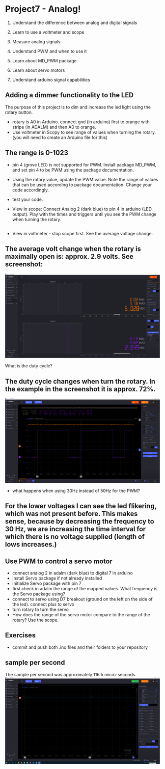 # Project7 - Analog!

1. Understand the difference between analog and digital signals
1. Learn to use a voltmeter and scope
1. Measure analog signals
1. Understand PWM and when to use it
1. Learn about MD_PWM package
1. Learn about servo motors

1. Understand arduino signal capabilities

## Adding a dimmer functionality to the LED

The purpose of this project is to dim and increase the led light using the rotary button.

- rotary is A0 in Arduino. connect gnd (in arduino) first to orange with stripe (in ADALM) and then A0 to orange.
- Use voltmeter in Scopy to see range of values when turning the rotary. (you will need to create an Arduino file for this) 
## The range is 0-1023
- pin 4 (grove LED) is not supported for PWM. Install package MD_PWM, and set pin 4 to be PWM using the package documentation.
- Using the rotary value, update the PWM value. Note the range of values that can be used according to package documentation. Change your code accordingly.
- test your code.

- View in scope: Connect Analog 2 (dark blue) to pin 4 in arduino (LED output). Play with the times and triggers until you see the PWM change when turning the rotary. 
## 
- View in voltmeter - stop scope first. See the average voltage change.
## The average volt change when the rotary is maximally open is: approx. 2.9 volts. See screenshot:
![alt text](image-1.png)

 What is the duty cycle? 
## The duty cycle changes when turn the rotary. In the example in the screenshot it is approx. 72%.
![alt text](image-2.png)
- what happens when using 30Hz instead of 50Hz for the PWM?
## For the lower voltages I can see the led flikering, which was not present before. This makes sense, because by decreasing the frequency to 30 Hz, we are increasing the time interval for which there is no voltage supplied (length of lows increases.)

## Use PWM to control a servo motor

- connect analog 2 in adalm (dark blue) to digital 7 in arduino
- install Servo package if not already installed
- initialize Servo package with pin 7
- first check in adalm the range of the mapped values. What frequency is the Servo package using?
- connect to servo using D7 breakout (ground on the left on the side of the led). connect plus to servo
- turn rotary to turn the servo
- How does the range of the servo motor compare to the range of the rotary? Use the scope.

## Exercises

- commit and push both .ino files and their folders to your repository




## sample per second
The sample per second was approximately 116.5 micro-seconds.
![alt text](image.png)

